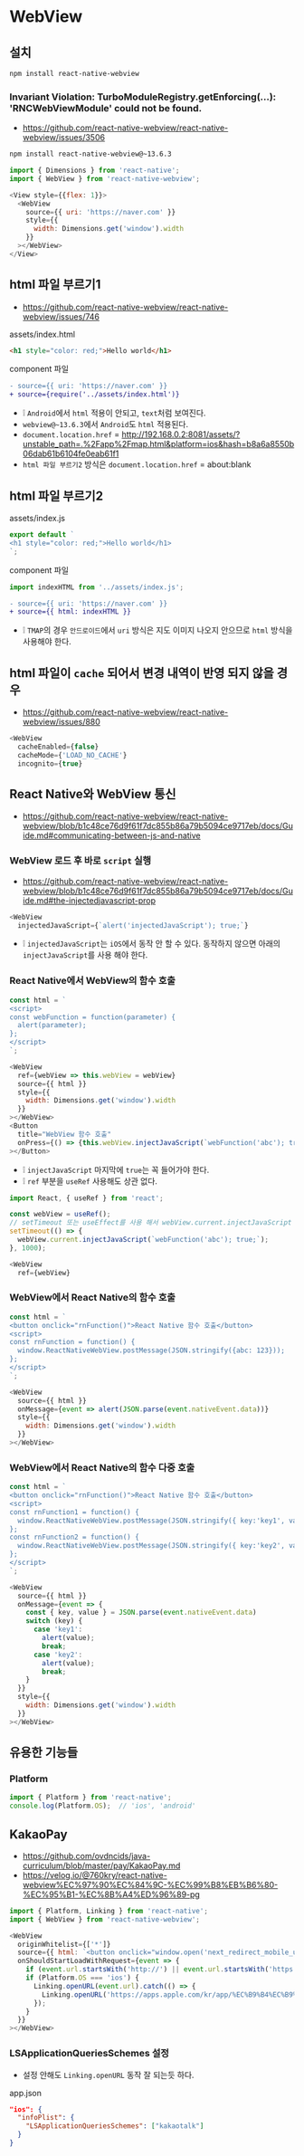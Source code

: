 # WebView

## 설치
```sh
npm install react-native-webview
```
### Invariant Violation: TurboModuleRegistry.getEnforcing(...): 'RNCWebViewModule' could not be found.
* https://github.com/react-native-webview/react-native-webview/issues/3506
```sh
npm install react-native-webview@~13.6.3
```
```js
import { Dimensions } from 'react-native';
import { WebView } from 'react-native-webview';

<View style={{flex: 1}}>
  <WebView
    source={{ uri: 'https://naver.com' }}
    style={{
      width: Dimensions.get('window').width
    }}
  ></WebView>
</View>
```

## html 파일 부르기1
* https://github.com/react-native-webview/react-native-webview/issues/746

assets/index.html
```html
<h1 style="color: red;">Hello world</h1>
```
component 파일
```diff
- source={{ uri: 'https://naver.com' }}
+ source={require('../assets/index.html')}
```
* ❕ `Android`에서 `html` 적용이 안되고, `text`처럼 보여진다.
* `webview@~13.6.3`에서 `Android`도 `html` 적용된다.
* `document.location.href` = http://192.168.0.2:8081/assets/?unstable_path=.%2Fapp%2Fmap.html&platform=ios&hash=b8a6a8550b06dab61b6104fe0eab61f1
* `html 파일 부르기2` 방식은 `document.location.href` = about:blank

## html 파일 부르기2
assets/index.js
```js
export default `
<h1 style="color: red;">Hello world</h1>
`;
```
component 파일
```js
import indexHTML from '../assets/index.js';
```
```diff
- source={{ uri: 'https://naver.com' }}
+ source={{ html: indexHTML }}
```
* ❕ `TMAP`의 경우 `안드로이드`에서 `uri` 방식은 지도 이미지 나오지 안으므로 `html` 방식을 사용해야 한다.

## html 파일이 `cache` 되어서 변경 내역이 반영 되지 않을 경우
* https://github.com/react-native-webview/react-native-webview/issues/880
```js
<WebView
  cacheEnabled={false}
  cacheMode={'LOAD_NO_CACHE'}
  incognito={true}
```

## React Native와 WebView 통신
* https://github.com/react-native-webview/react-native-webview/blob/b1c48ce76d9f61f7dc855b86a79b5094ce9717eb/docs/Guide.md#communicating-between-js-and-native

### WebView 로드 후 바로 `script` 실행
* https://github.com/react-native-webview/react-native-webview/blob/b1c48ce76d9f61f7dc855b86a79b5094ce9717eb/docs/Guide.md#the-injectedjavascript-prop
```js
<WebView
  injectedJavaScript={`alert('injectedJavaScript'); true;`}
```
* ❕ `injectedJavaScript`는 `iOS`에서 동작 안 할 수 있다. 동작하지 않으면 아래의 `injectJavaScript`를 사용 해야 한다.

### React Native에서 WebView의 함수 호출
```js
const html = `
<script>
const webFunction = function(parameter) {
  alert(parameter);
};
</script>
`;
```
```js
<WebView
  ref={webView => this.webView = webView}
  source={{ html }}
  style={{
    width: Dimensions.get('window').width
  }}
></WebView>
<Button
  title="WebView 함수 호출"
  onPress={() => {this.webView.injectJavaScript(`webFunction('abc'); true;`)}}
></Button>
```
* ❕ `injectJavaScript` 마지막에 `true`는 꼭 들어가야 한다.
* ❕ `ref` 부분을 `useRef` 사용해도 상관 없다.
```js
import React, { useRef } from 'react';

const webView = useRef();
// setTimeout 또는 useEffect를 사용 해서 webView.current.injectJavaScript 함수를 호출 한다.
setTimeout(() => {
  webView.current.injectJavaScript(`webFunction('abc'); true;`);
}, 1000);
```
```js
<WebView
  ref={webView}
```

### WebView에서 React Native의 함수 호출
```js
const html = `
<button onclick="rnFunction()">React Native 함수 호출</button>
<script>
const rnFunction = function() {
  window.ReactNativeWebView.postMessage(JSON.stringify({abc: 123}));
};
</script>
`;
```
```js
<WebView
  source={{ html }}
  onMessage={event => alert(JSON.parse(event.nativeEvent.data))}
  style={{
    width: Dimensions.get('window').width
  }}
></WebView>
```
### WebView에서 React Native의 함수 다중 호출
```js
const html = `
<button onclick="rnFunction()">React Native 함수 호출</button>
<script>
const rnFunction1 = function() {
  window.ReactNativeWebView.postMessage(JSON.stringify({ key:'key1', value: 'value1' }));
};
const rnFunction2 = function() {
  window.ReactNativeWebView.postMessage(JSON.stringify({ key:'key2', value: 'value2' }));
};
</script>
`;
```
```js
<WebView
  source={{ html }}
  onMessage={event => {
    const { key, value } = JSON.parse(event.nativeEvent.data)
    switch (key) {
      case 'key1':
        alert(value);
        break;
      case 'key2':
        alert(value);
        break;
    }
  }}
  style={{
    width: Dimensions.get('window').width
  }}
></WebView>
```

## 유용한 기능들
### Platform
```js
import { Platform } from 'react-native';
console.log(Platform.OS);  // 'ios', 'android'
```

## KakaoPay
* https://github.com/ovdncids/java-curriculum/blob/master/pay/KakaoPay.md
* https://velog.io/@760kry/react-native-webview%EC%97%90%EC%84%9C-%EC%99%B8%EB%B6%80-%EC%95%B1-%EC%8B%A4%ED%96%89-pg
```js
import { Platform, Linking } from 'react-native';
import { WebView } from 'react-native-webview';

<WebView
  originWhitelist={['*']}
  source={{ html: `<button onclick="window.open('next_redirect_mobile_url')">카카오 페이</button>` }}
  onShouldStartLoadWithRequest={event => {
    if (event.url.startsWith('http://') || event.url.startsWith('https://') || event.url.startsWith('about:blank')) return true;
    if (Platform.OS === 'ios') {
      Linking.openURL(event.url).catch(() => {
        Linking.openURL('https://apps.apple.com/kr/app/%EC%B9%B4%EC%B9%B4%EC%98%A4%ED%86%A1-kakaotalk/id362057947');
      });
    }
  }}
></WebView>
```

### LSApplicationQueriesSchemes 설정
* 설정 안해도 `Linking.openURL` 동작 잘 되는듯 하다.

app.json
```json
"ios": {
  "infoPlist": {
    "LSApplicationQueriesSchemes": ["kakaotalk"]
  }
}
```
